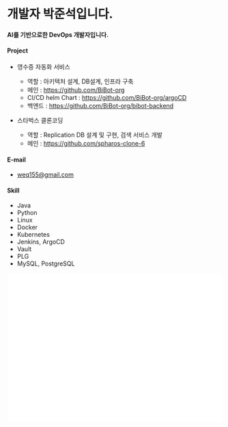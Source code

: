 # 개발자 박준석입니다.

#### AI를 기반으로한 DevOps 개발자입니다.

#### Project
  - 영수증 자동화 서비스
    - 역할 : 아키텍처 설계, DB설계, 인프라 구축 
    - 메인 : https://github.com/BiBot-org
    - CI/CD helm Chart : https://github.com/BiBot-org/argoCD
    - 백엔드 : https://github.com/BiBot-org/bibot-backend
    
      
  - 스타벅스 클론코딩
    - 역할 : Replication DB 설계 및 구현, 검색 서비스 개발
    - 메인 : https://github.com/spharos-clone-6

#### E-mail
  - weq155@gmail.com

#### Skill
  - Java
  - Python
  - Linux
  - Docker
  - Kubernetes
  - Jenkins, ArgoCD
  - Vault
  - PLG
  - MySQL, PostgreSQL

![Metrics](/github-metrics.svg)
